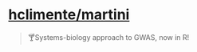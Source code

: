 #  [hclimente/martini](https://github.com/hclimente/martini/)

> 🍸Systems-biology approach to GWAS, now in R!
